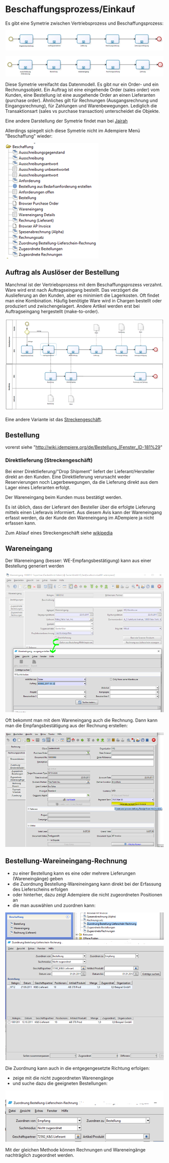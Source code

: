 # Beschaffungsprozess/Einkauf

Es gibt eine Symetrie zwischen Vertriebsprozess und Beschaffungsprozess:

![](../.gitbook/assets/process-sales.PNG)

![](../.gitbook/assets/process-purchase.PNG)

Diese Symetrie vereifacht das Datenmodell. Es gibt nur ein Order- und ein Rechnungsobjekt. Ein Auftrag ist eine eingehende Order (sales order) vom Kunden, eine Bestellung ist eine ausgehende Order an einen Lieferanten (purchase order). Ähnliches gilt für Rechnungen (Ausgangsrechnung und Eingangsrechnung), für Zahlungen und Warenbewegungen. Lediglich die Transaktionsart (sales vs purchase transaction) unterscheidet die Objekte.

Eine andere Darstellung der Symetrie findet man bei [Jairah](http://wiki.adempiere.net/User:Jairah#ADempiere_Transaction_Flow_with_Accounting_Postings)

Allerdings spiegelt sich diese Symetrie nicht im Adempiere Menü "Beschaffung" wieder:

![](../.gitbook/assets/menu-purchase-de.PNG) 

## Auftrag als Auslöser der Bestellung

Manchmal ist der Vertriebsprozess mit dem Beschaffungsprozess verzahnt. Ware wird erst nach Auftragseingang bestellt. Das verzögert die Auslieferung an den Kunden, aber es minimiert die Lagerkosten. Oft findet man eine Kombination. Häufig benötigte Ware wird in Chargen bestellt oder produziert und zwischengelagert. Andere Artikel werden erst bei Auftragseingang hergestellt (make-to-order). 

![](../.gitbook/assets/sales+po.PNG)

Eine andere Variante ist das [Streckengeschäft](4.opentrans.md).

## Bestellung

vorerst siehe "http://wiki.idempiere.org/de/Bestellung_(Fenster_ID-181%29"

### Direktlieferung (Streckengeschäft)

Bei einer Direktlieferung/"Drop Shipment" liefert der Lieferant/Hersteller direkt an den Kunden. Eine Direktlieferung verursacht weder Reservierungen noch Lagerbewegungen, da die Lieferung direkt aus dem Lager eines Lieferanten erfolgt. 

Der Wareneingang beim Kunden muss bestätigt werden. 

Es ist üblich, dass der Lieferant den Besteller über die erfolgte Lieferung mittels einen Lieferavis informiert. Aus diesem Avis kann der Wareneingang erfasst werden, da der Kunde den Wareneingang im ADempiere ja nicht erfassen kann.

Zum Ablauf eines Streckengeschäft siehe [wikipedia](https://de.wikipedia.org/wiki/Streckengesch%C3%A4ft#Ablauf)

## Wareneingang

Der Wareneingang (besser: WE-Empfangsbestätigung) kann aus einer Bestellung generiert werden

![](../.gitbook/assets/purchase-Wareneingang-erstellen.PNG)

Oft bekommt man mit dem Wareneingang auch die Rechnung. Dann kann man die Empfangsbestätigung aus der Rechnung erstellen:

![](../.gitbook/assets/purchase-ReceiptFromInvoice.PNG)

## Bestellung-Wareineingang-Rechnung

* zu einer Bestellung kann es eine oder mehrere Lieferungen (Wareneingänge) geben
* die Zuordnung Bestellung-Wareineingang kann direkt bei der Erfassung des Lieferscheins erfolgen
* oder hinterher, dazu zeigt Adempiere die nicht zugeordneten Positionen an
* die man auswählen und zuordnen kann:

![](../.gitbook/assets/purchase-Bestellung-WE-RE.PNG)

Die Zuordnung kann auch in die entgegengesetzte Richtung erfolgen:
* zeige mit die nicht zugeordneten Warenengänge
* und suche dazu die geeigneten Bestellungen:

![](../.gitbook/assets/purchase-WE-Bestellung.PNG)


Mit der gleichen Methode können Rechnungen und Wareneingänge nachträglich zugeordnet werden.